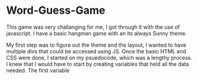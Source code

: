 # Word-Guess-Game

This game was very challanging for me, I got through it with the use of javascript. I have a basic hangman game with an its always Sunny theme. 

My first step was to figure out the theme and the layout, I wanted to have multiple divs that could be accessed using JS. 
Once the basic HTML and CSS were done, I started on my psuedocode, which was a lengthy process. I knew that I would have to start by creating variables that held all the data needed. 
The first variable 